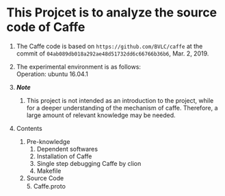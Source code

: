 # This Projcet is to analyze the source code of Caffe

1. The Caffe code is based on `https://github.com/BVLC/caffe`  at the commit of `04ab089db018a292ae48d51732dd6c66766b36b6`, Mar. 2, 2019.

2. The experimental environment is as follows:  
Operation: ubuntu 16.04.1

3. **_Note_**  
    1. This project is not intended as an introduction to the project, while for a deeper understanding of the mechanism of caffe. Therefore, a large amount of relevant knowledge may be needed.

4. Contents
    1. Pre-knowledge
        1. Dependent softwares  
        2. Installation of Caffe  
        3. Single step debugging Caffe by clion  
        4. Makefile
    2. Source Code  
        5. Caffe.proto
　

